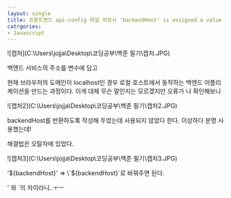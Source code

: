 ```yaml
---
layout: single
title: 프론트엔드 api-config 파일 작성시 'backendHost' is assigned a value but never used + Uncaught (in promise) SyntaxError: Unexpected token < in JSON at position ** 경고 해결법
catrgories:
- Javascript
---
```


![캡처](C:\Users\jojja\Desktop\코딩공부\백준 필기\캡처.JPG)

백엔드 서비스의 주소를 변수에 담고

현재 브라우저의 도메인이 localhost인 경우 로컬 호스트에서 동작하는 백엔드 어플리케이션을 만드는 과정이다. 이게 대체 무슨 말인지는 모르겠지만 오류가 나 확인해보니



![캡처2](C:\Users\jojja\Desktop\코딩공부\백준 필기\캡처2.JPG)

backendHost를 반환하도록 작성해 두었는데 사용되지 않았다 한다. 이상하다 분명 사용했는데!

해결법은 오탈자에 있었다.



![캡처3](C:\Users\jojja\Desktop\코딩공부\백준 필기\캡처3.JPG)

'${backendHost}' => \`${backendHost}\`로 바꿔주면 된다.

' 와 `의 차이라니..ㅜㅡ
